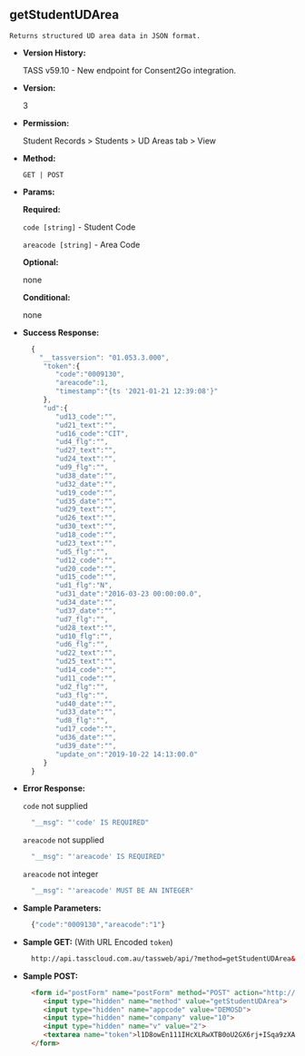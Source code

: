 **getStudentUDArea**
----
	Returns structured UD area data in JSON format.
  
* **Version History:**

  TASS v59.10 - New endpoint for Consent2Go integration.

* **Version:**

  3

* **Permission:**

  Student Records > Students > UD Areas tab > View

* **Method:**

  `GET | POST`
  
*  **Params:**

   **Required:**

   `code [string]` - Student Code

   `areacode [string]` - Area Code
   
   **Optional:**

   none
 
   **Conditional:**
 
   none

* **Success Response:**

    ```javascript
      { 
        "__tassversion": "01.053.3.000",
         "token":{ 
            "code":"0009130",
            "areacode":1,
            "timestamp":"{ts '2021-01-21 12:39:08'}"
         },
         "ud":{ 
            "ud13_code":"",
            "ud21_text":"",
            "ud16_code":"CIT",
            "ud4_flg":"",
            "ud27_text":"",
            "ud24_text":"",
            "ud9_flg":"",
            "ud38_date":"",
            "ud32_date":"",
            "ud19_code":"",
            "ud35_date":"",
            "ud29_text":"",
            "ud26_text":"",
            "ud30_text":"",
            "ud18_code":"",
            "ud23_text":"",
            "ud5_flg":"",
            "ud12_code":"",
            "ud20_code":"",
            "ud15_code":"",
            "ud1_flg":"N",
            "ud31_date":"2016-03-23 00:00:00.0",
            "ud34_date":"",
            "ud37_date":"",
            "ud7_flg":"",
            "ud28_text":"",
            "ud10_flg":"",
            "ud6_flg":"",
            "ud22_text":"",
            "ud25_text":"",
            "ud14_code":"",
            "ud11_code":"",
            "ud2_flg":"",
            "ud3_flg":"",
            "ud40_date":"",
            "ud33_date":"",
            "ud8_flg":"",
            "ud17_code":"",
            "ud36_date":"",
            "ud39_date":"",
            "update_on":"2019-10-22 14:13:00.0"
         }
      }
    ```
 
* **Error Response:**

    `code` not supplied
    ```javascript
      "__msg": "'code' IS REQUIRED"
    ```

    `areacode` not supplied
    ```javascript
      "__msg": "'areacode' IS REQUIRED"
    ```

    `areacode` not integer
    ```javascript
      "__msg": "'areacode' MUST BE AN INTEGER"
    ```
    
* **Sample Parameters:**

  ```javascript
    {"code":"0009130","areacode":"1"}
  ```

* **Sample GET:** (With URL Encoded `token`)

  ```HTML
    http://api.tasscloud.com.au/tassweb/api/?method=getStudentUDArea&appcode=DEMOSD&company=10&v=2&token=l1D8owEn111IHcXLRwXTB0oU2GX6rj%2BISqa9zXA8We3J3mwgjW5pdUvFK3%2FIZ4mJ4bMyfKTmEoup%2B3tTE9GeLQ%3D%3D
  ```
  
* **Sample POST:**

  ```HTML
    <form id="postForm" name="postForm" method="POST" action="http://api.tasscloud.com.au/tassweb/api/">
       <input type="hidden" name="method" value="getStudentUDArea">
       <input type="hidden" name="appcode" value="DEMOSD">
       <input type="hidden" name="company" value="10">
       <input type="hidden" name="v" value="2">
       <textarea name="token">l1D8owEn111IHcXLRwXTB0oU2GX6rj+ISqa9zXA8We3J3mwgjW5pdUvFK3/IZ4mJ4bMyfKTmEoup+3tTE9GeLQ==</textarea>
    </form>
  ```
